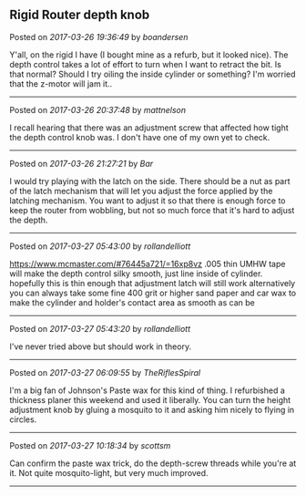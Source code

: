 ## Rigid Router depth knob
Posted on *2017-03-26 19:36:49* by *boandersen*

Y'all, on the rigid I have (I bought mine as a refurb, but it looked nice). The depth control takes a lot of effort to turn when I want to retract the bit. Is that normal?
Should I try oiling the inside cylinder or something? I'm worried  that the z-motor will jam it..

---

Posted on *2017-03-26 20:37:48* by *mattnelson*

I recall hearing that there was an adjustment screw that affected how tight the depth control knob was.  I don't have one of my own yet to check.

---

Posted on *2017-03-26 21:27:21* by *Bar*

I would try playing with the latch on the side. There should be a nut as part of the latch mechanism that will let you adjust the force applied by the latching mechanism. You want to adjust it so that there is enough force to keep the router from wobbling, but not so much force that it's hard to adjust the depth.

---

Posted on *2017-03-27 05:43:00* by *rollandelliott*

https://www.mcmaster.com/#76445a721/=16xp8vz
.005 thin UMHW tape will make the depth control silky smooth,  just line inside of cylinder.  hopefully this is thin enough that adjustment latch will still work      alternatively  you can always take some fine 400 grit or higher sand paper and car wax to make the cylinder and holder's contact area as smooth as can be

---

Posted on *2017-03-27 05:43:20* by *rollandelliott*

I've never tried above but should work in theory.

---

Posted on *2017-03-27 06:09:55* by *TheRiflesSpiral*

I'm a big fan of Johnson's Paste wax for this kind of thing. I refurbished a thickness planer this weekend and used it liberally. You can turn the height adjustment knob by gluing a mosquito to it and asking him nicely to flying in circles.

---

Posted on *2017-03-27 10:18:34* by *scottsm*

Can confirm the paste wax trick, do the depth-screw threads while you're at it. Not quite mosquito-light, but very much improved.

---

